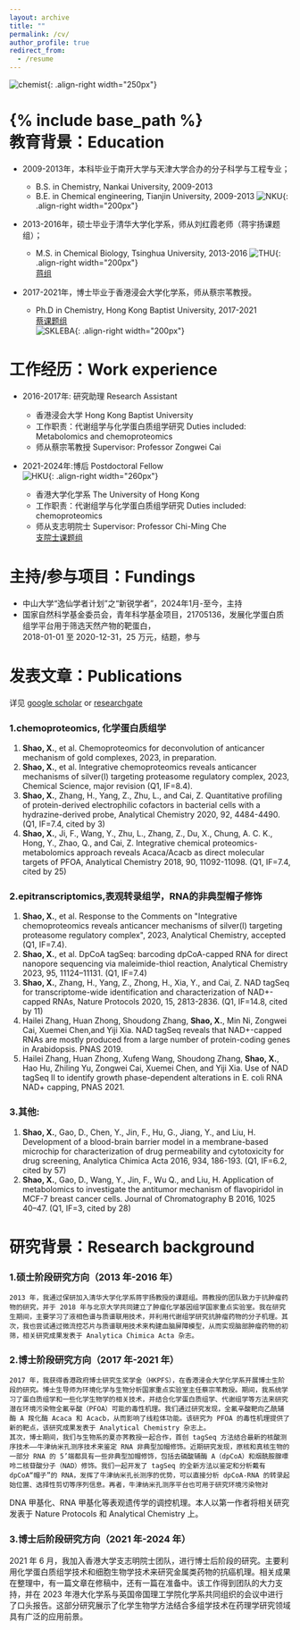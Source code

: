 ```yaml
---
layout: archive
title: ""
permalink: /cv/
author_profile: true
redirect_from:
  - /resume
---
```

![chemist](/images/chemist.png){: .align-right width="250px"}  

{% include base_path %}  
教育背景：Education
======

* 2009-2013年，本科毕业于南开大学与天津大学合办的分子科学与工程专业；  
  *   B.S. in Chemistry, Nankai University, 2009-2013
  *   B.E. in Chemical engineering, Tianjin University, 2009-2013
![NKU](/images/NKU.png){: .align-right width="200px"}   
 
* 2013-2016年，硕士毕业于清华大学化学系，师从刘红霞老师（蒋宇扬课题组）；  
  *   M.S. in Chemical Biology, Tsinghua University, 2013-2016
![THU](/images/THU.png){: .align-right width="200px"}   
[蒋组](https://sklco.pkusz.edu.cn/info/1030/1048.htm)
   
* 2017-2021年，博士毕业于香港浸会大学化学系，师从蔡宗苇教授。   
  *   Ph.D in Chemistry, Hong Kong Baptist University, 2017-2021  
    [蔡课题组](http://skleba.hkbu.edu.hk/en/home/)  
    ![SKLEBA](/images/skleba.png){: .align-right width="200px"}    

  
工作经历：Work experience 
======
* 2016-2017年: 研究助理 Research Assistant
  * 香港浸会大学 Hong Kong Baptist University
  * 工作职责：代谢组学与化学蛋白质组学研究 Duties included: Metabolomics and chemoproteomics
  * 师从蔡宗苇教授 Supervisor: Professor Zongwei Cai  

* 2021-2024年:博后 Postdoctoral Fellow  
    ![HKU](/images/HKU.png){: .align-right width="260px"}
  * 香港大学化学系 The University of Hong Kong
  * 工作职责：代谢组学与化学蛋白质组学研究 Duties included: chemoproteomics
  * 师从支志明院士 Supervisor: Professor Chi-Ming Che  
    [支院士课题组](https://cmche-hku.weebly.com/)  

主持/参与项目：Fundings
======
* 中山大学“逸仙学者计划”之“新锐学者”，2024年1月-至今，主持  
* 国家自然科学基金委员会，青年科学基金项目，21705136，发展化学蛋白质组学平台用于筛选天然产物的靶蛋白，  
  2018-01-01 至 2020-12-31，25 万元，结题，参与
  
发表文章：Publications
======
详见 [google scholar](https://scholar.google.com/citations?user=TyNXq_sAAAAJ&hl=en) or [researchgate](https://www.researchgate.net/profile/Xiaojian-Shao-2/research)

### 1.chemoproteomics, 化学蛋白质组学 ###
1.	__Shao, X.__, et al. Chemoproteomics for deconvolution of anticancer mechanism of gold complexes, 2023, in preparation.
2.	__Shao, X.__, et al. Integrative chemoproteomics reveals anticancer mechanisms of silver(I) targeting proteasome regulatory complex, 2023, Chemical Science, major revision (Q1, IF=8.4).
3.	__Shao, X.__, Zhang, H., Yang, Z., Zhu, L., and Cai, Z. Quantitative profiling of protein-derived electrophilic cofactors in bacterial cells with a hydrazine-derived probe, Analytical Chemistry 2020, 92, 4484-4490. (Q1, IF=7.4, cited by 3)  
4.	__Shao, X.__, Ji, F., Wang, Y., Zhu, L., Zhang, Z., Du, X., Chung, A. C. K., Hong, Y., Zhao, Q., and Cai, Z. Integrative chemical proteomics-metabolomics approach reveals Acaca/Acacb as direct molecular targets of PFOA, Analytical Chemistry 2018, 90, 11092-11098. (Q1, IF=7.4, cited by 25)

### 2.epitranscriptomics,表观转录组学，RNA的非典型帽子修饰 ###
1.	__Shao, X.__, et al. Response to the Comments on "Integrative chemoproteomics reveals anticancer mechanisms of silver(I) targeting proteasome regulatory complex", 2023, Analytical Chemistry, accepted (Q1, IF=7.4).  
2.	__Shao, X.__, et al. DpCoA tagSeq: barcoding dpCoA-capped RNA for direct nanopore sequencing via maleimide-thiol reaction, Analytical Chemistry 2023, 95, 11124–11131. (Q1, IF=7.4) 
3.  __Shao, X.__, Zhang, H., Yang, Z., Zhong, H., Xia, Y., and Cai, Z. NAD tagSeq for transcriptome-wide identification and characterization of NAD+-capped RNAs, Nature Protocols 2020, 15, 2813-2836. (Q1, IF=14.8, cited by 11)
4.  Hailei Zhang, Huan Zhong, Shoudong Zhang, __Shao, X.__, Min Ni, Zongwei Cai, Xuemei Chen,and Yiji Xia. NAD tagSeq reveals that NAD+-capped RNAs are mostly produced from a large number of protein-coding genes in Arabidopsis. PNAS 2019.
5.  Hailei Zhang, Huan Zhong, Xufeng Wang, Shoudong Zhang, __Shao, X.__, Hao Hu, Zhiling Yu, Zongwei Cai, Xuemei Chen, and Yiji Xia. Use of NAD tagSeq II to identify growth phase-dependent alterations in E. coli RNA NAD+ capping, PNAS 2021.

### 3.其他: ###
1.	__Shao, X.__, Gao, D., Chen, Y., Jin, F., Hu, G., Jiang, Y., and Liu, H. Development of a blood-brain barrier model in a membrane-based microchip for characterization of drug permeability and cytotoxicity for drug screening, Analytica Chimica Acta 2016, 934, 186-193. (Q1, IF=6.2, cited by 57)  
2.	__Shao, X.__, Gao, D., Wang, Y., Jin, F., Wu Q., and Liu, H. Application of metabolomics to investigate the antitumor mechanism of flavopiridol in MCF-7 breast cancer cells. Journal of Chromatography B 2016, 1025 40–47. (Q1, IF=3, cited by 28)  
  
研究背景：Research background
======
### 1.硕士阶段研究方向（2013 年-2016 年）  
    2013 年，我通过保研加入清华大学化学系蒋宇扬教授的课题组。蒋教授的团队致力于抗肿瘤药物的研究，并于 2018 年与北京大学共同建立了肿瘤化学基因组学国家重点实验室。我在研究生期间，主要学习了液相色谱与质谱联用技术，并利用代谢组学研究抗肿瘤药物的分子机理。其次，我也尝试通过微流控芯片与质谱联用技术来构建血脑屏障模型，从而实现脑部肿瘤药物的初筛，相关研究成果发表于 Analytica Chimica Acta 杂志。  
### 2.博士阶段研究方向（2017 年-2021 年）   
    2017 年，我获得香港政府博士研究生奖学金（HKPFS），在香港浸会大学化学系开展博士生阶段的研究。博士生导师为环境化学与生物分析国家重点实验室主任蔡宗苇教授。期间，我系统学习了蛋白质组学和一些化学生物学的相关技术，并结合化学蛋白质组学、代谢组学等方法来研究潜在环境污染物全氟辛酸（PFOA）可能的毒性机理。我们通过研究发现，全氟辛酸靶向乙酰辅酶 A 羧化酶 Acaca 和 Acacb，从而影响了线粒体功能。该研究为 PFOA 的毒性机理提供了新的靶点，该研究成果发表于 Analytical Chemistry 杂志上。  
    其次，博士期间，我们与生物系的夏亦荠教授一起合作，首创 tagSeq 方法结合最新的核酸测序技术——牛津纳米孔测序技术来鉴定 RNA 非典型加帽修饰。近期研究发现，原核和真核生物的一部分 RNA 的 5’端都具有一些非典型加帽修饰，包括去磷酸辅酶 A（dpCoA）和烟酰胺腺嘌呤二核苷酸分子（NAD）修饰。我们一起开发了 tagSeq 的全新方法以鉴定和分析戴有dpCoA“帽子”的 RNA，发挥了牛津纳米孔长测序的优势，可以直接分析 dpCoA-RNA 的转录起始位置、选择性剪切等序列信息。再者，牛津纳米孔测序平台也可用于研究环境污染物对
  DNA 甲基化、RNA 甲基化等表观遗传学的调控机理。本人以第一作者将相关研究发表于 Nature Protocols 和 Analytical Chemistry 上。  
### 3.博士后阶段研究方向（2021 年-2024 年）  
  2021 年 6 月，我加入香港大学支志明院士团队，进行博士后阶段的研究。主要利用化学蛋白质组学技术和细胞生物学技术来研究金属类药物的抗癌机理。相关成果在整理中，有一篇文章在修稿中，还有一篇在准备中。该工作得到团队的大力支持，并在 2023 年港大化学系与英国帝国理工学院化学系共同组织的会议中进行了口头报告。这部分研究展示了化学生物学方法结合多组学技术在药理学研究领域具有广泛的应用前景。  
